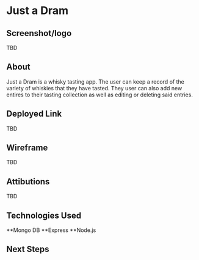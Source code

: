 # Just a Dram

## Screenshot/logo 
TBD

## About
Just a Dram is a whisky tasting app.  The user can keep a record of the variety of whiskies that they have tasted. They user can also add new entires to their tasting collection as well as editing or deleting said entries.

## Deployed Link
TBD

## Wireframe
TBD

## Attibutions
TBD

## Technologies Used
**Mongo DB
**Express
**Node.js

## Next Steps
